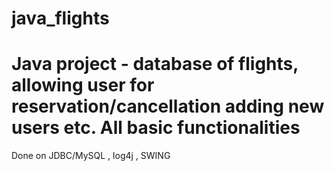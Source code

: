 # java_flights

# Java project - database of flights, allowing user for reservation/cancellation adding new users etc. All basic functionalities

Done on JDBC/MySQL , log4j , SWING
